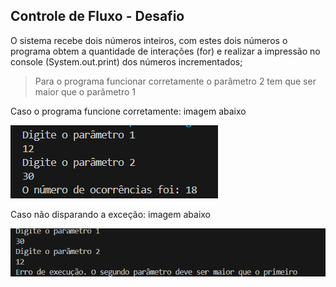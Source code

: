 ## Controle de Fluxo - Desafio

O sistema recebe dois números inteiros, com estes dois números o programa obtem a quantidade de interações (for) 
e realizar a impressão no console (System.out.print) dos números incrementados;

> Para o programa funcionar corretamente o parâmetro 2 tem que ser maior que o parâmetro 1


Caso o programa funcione corretamente: imagem abaixo

![alt text](image.png)

Caso não disparando a exceção: imagem abaixo

![alt text](image-1.png)

